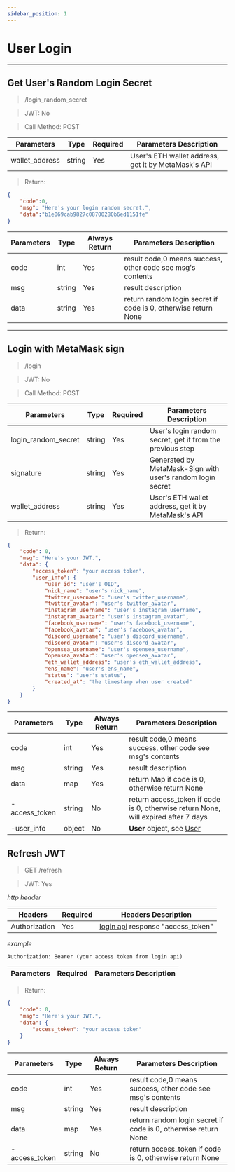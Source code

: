 ```yaml
---
sidebar_position: 1
---
```


# User Login
___
## Get User's Random Login Secret
> /login_random_secret

> JWT: No

> Call Method: POST

| Parameters | Type | Required |  Parameters Description|
| ----------|----- | ------------- |--------|
| wallet_address |string | Yes  |  User's ETH wallet address, get it by MetaMask's API  |

> Return:

```json
{
    "code":0,
    "msg": "Here's your login random secret.",
    "data":"b1e069cab9827c08700280b6ed1151fe"
}
```

| Parameters | Type | Always Return |  Parameters Description|
| -----------|---- | ------------- |--------|
| code |int | Yes  |  result code,0 means success, other code see msg's contents  |
| msg |string | Yes  | result description   |
| data |string | Yes  | return random login secret if code is 0, otherwise return None |

___

## Login with MetaMask sign
> /login

> JWT: No

> Call Method: POST

| Parameters | Type | Required |  Parameters Description|
| ----------|----- | ------------- |--------|
| login_random_secret|string  | Yes  |  User's login random secret, get it from the previous step  |
| signature |string | Yes  |  Generated by MetaMask-Sign with user's random login secret  |
| wallet_address |string | Yes  |  User's ETH wallet address, get it by MetaMask's API  |

> Return:

```json
{
    "code": 0,
    "msg": "Here's your JWT.",
    "data": {
        "access_token": "your access token",
        "user_info": {
            "user_id": "user's OID",
            "nick_name": "user's nick_name",
            "twitter_username": "user's twitter_username",
            "twitter_avatar": "user's twitter_avatar",
            "instagram_username": "user's instagram_username",
            "instagram_avatar": "user's instagram_avatar",
            "facebook_username": "user's facebook_username",
            "facebook_avatar": "user's facebook_avatar",
            "discord_username": "user's discord_username",
            "discord_avatar": "user's discord_avatar",
            "opensea_username": "user's opensea_username",
            "opensea_avatar": "user's opensea_avatar",
            "eth_wallet_address": "user's eth_wallet_address",
            "ens_name": "user's ens_name",
            "status": "user's status",
            "created_at": "the timestamp when user created"
        }
    }
}
```

| Parameters | Type | Always Return |  Parameters Description|
| ----------|---- | ------------- |--------|
| code |int  | Yes  |  result code,0 means success, other code see msg's contents  |
| msg |string | Yes  | result description   |
| data |map | Yes  | return Map if code is 0, otherwise return None |
| -access_token |string | No  | return access_token if code is 0, otherwise return None, will expired after 7 days |
| -user_info|object|No| **User** object, see [User](/docs/SwapChat/User/)|


## Refresh JWT
> GET /refresh

> JWT: Yes


*http header*

| Headers | Required |  Headers Description|
| ------------- | ------------- |--------|
| Authorization  | Yes  |  [login api](/docs/SwapChat/User/user-login#login-with-metamask-sign) response "access_token" |

*example*

```
Authorization: Bearer (your access token from login api)
```

| Parameters  | Required |  Parameters Description|
| ------------- | ------------- |--------|


> Return:

```json
{
    "code": 0,
    "msg": "Here's your JWT.",
    "data": {
        "access_token": "your access token"
    }
}
```

| Parameters | Type | Always Return |  Parameters Description|
| ----------|----- | ------------- |--------|
| code |int | Yes  |  result code,0 means success, other code see msg's contents  |
| msg |string | Yes  | result description   |
| data |map | Yes  | return random login secret if code is 0, otherwise return None |
| -access_token|string  | No  | return access_token if code is 0, otherwise return None |
